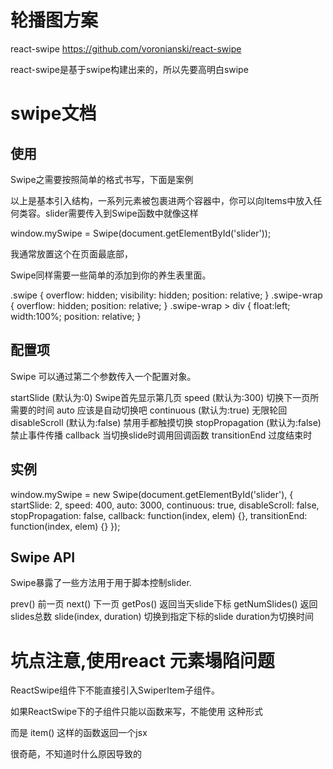 轮播图方案
==========
react-swipe     https://github.com/voronianski/react-swipe


  
react-swipe是基于swipe构建出来的，所以先要高明白swipe


swipe文档
=========
使用
----
Swipe之需要按照简单的格式书写，下面是案例

<div id='slider' class='swipe'>
  <div class='swipe-wrap'>
    <div></div>
    <div></div>
    <div></div>
  </div>
</div>

以上是基本引入结构，一系列元素被包裹进两个容器中，你可以向Items中放入任何类容。slider需要传入到Swipe函数中就像这样


window.mySwipe = Swipe(document.getElementById('slider'));

我通常放置这个在页面最底部，


Swipe同样需要一些简单的添加到你的养生表里面。

.swipe {
  overflow: hidden;
  visibility: hidden;
  position: relative;
}
.swipe-wrap {
  overflow: hidden;
  position: relative;
}
.swipe-wrap > div {
  float:left;
  width:100%;
  position: relative;
}


配置项
------
Swipe 可以通过第二个参数传入一个配置对象。

startSlide    (默认为:0)       Swipe首先显示第几页
speed         (默认为:300)     切换下一页所需要的时间
auto                           应该是自动切换吧
continuous    (默认为:true)    无限轮回
disableScroll (默认为:false)   禁用手都触摸切换
stopPropagation (默认为:false) 禁止事件传播
callback                       当切换slide时调用回调函数
transitionEnd                  过度结束时


实例
----
window.mySwipe = new Swipe(document.getElementById('slider'), {
  startSlide: 2,
  speed: 400,
  auto: 3000,
  continuous: true,
  disableScroll: false,
  stopPropagation: false,
  callback: function(index, elem) {},
  transitionEnd: function(index, elem) {}
});


Swipe API
---------
Swipe暴露了一些方法用于用于脚本控制slider.

prev()     前一页
next()     下一页
getPos()   返回当天slide下标
getNumSlides()  返回slides总数
slide(index, duration)  切换到指定下标的slide duration为切换时间







坑点注意,使用react 元素塌陷问题
===============================
ReactSwipe组件下不能直接引入SwiperItem子组件。

如果ReactSwipe下的子组件只能以函数来写，不能使用<item> 这种形式

  而是 item() 这样的函数返回一个jsx


很奇葩，不知道时什么原因导致的